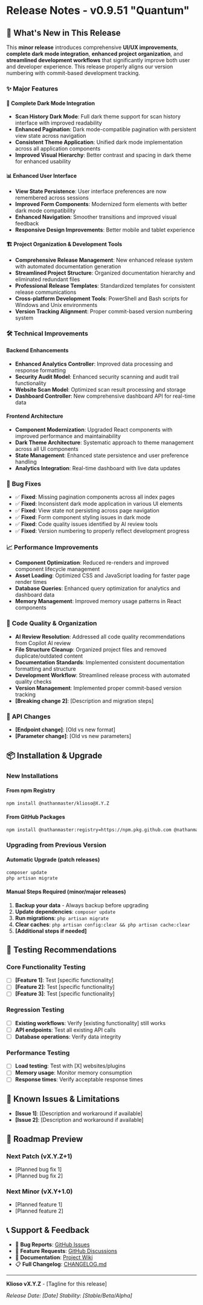 # Release Notes - v0.9.51 "Quantum"

## 🎉 **What's New in This Release**

This **minor release** introduces comprehensive **UI/UX improvements**, **complete dark mode integration**, **enhanced project organization**, and **streamlined development workflows** that significantly improve both user and developer experience. This release properly aligns our version numbering with commit-based development tracking.

### ✨ **Major Features**

#### 🌙 **Complete Dark Mode Integration**

- **Scan History Dark Mode**: Full dark theme support for scan history interface with improved readability
- **Enhanced Pagination**: Dark mode-compatible pagination with persistent view state across navigation
- **Consistent Theme Application**: Unified dark mode implementation across all application components
- **Improved Visual Hierarchy**: Better contrast and spacing in dark theme for enhanced usability

#### 📊 **Enhanced User Interface**

- **View State Persistence**: User interface preferences are now remembered across sessions
- **Improved Form Components**: Modernized form elements with better dark mode compatibility
- **Enhanced Navigation**: Smoother transitions and improved visual feedback
- **Responsive Design Improvements**: Better mobile and tablet experience

#### 🏗️ **Project Organization & Development Tools**

- **Comprehensive Release Management**: New enhanced release system with automated documentation generation
- **Streamlined Project Structure**: Organized documentation hierarchy and eliminated redundant files
- **Professional Release Templates**: Standardized templates for consistent release communications
- **Cross-platform Development Tools**: PowerShell and Bash scripts for Windows and Unix environments
- **Version Tracking Alignment**: Proper commit-based version numbering system

### 🛠 **Technical Improvements**

#### **Backend Enhancements**

- **Enhanced Analytics Controller**: Improved data processing and response formatting
- **Security Audit Model**: Enhanced security scanning and audit trail functionality
- **Website Scan Model**: Optimized scan result processing and storage
- **Dashboard Controller**: New comprehensive dashboard API for real-time data

#### **Frontend Architecture**

- **Component Modernization**: Upgraded React components with improved performance and maintainability
- **Dark Theme Architecture**: Systematic approach to theme management across all UI components
- **State Management**: Enhanced state persistence and user preference handling
- **Analytics Integration**: Real-time dashboard with live data updates

### 🔧 **Bug Fixes**

- ✅ **Fixed**: Missing pagination components across all index pages
- ✅ **Fixed**: Inconsistent dark mode application in various UI elements
- ✅ **Fixed**: View state not persisting across page navigation
- ✅ **Fixed**: Form component styling issues in dark mode
- ✅ **Fixed**: Code quality issues identified by AI review tools
- ✅ **Fixed**: Version numbering to properly reflect development progress

### 📈 **Performance Improvements**

- **Component Optimization**: Reduced re-renders and improved component lifecycle management
- **Asset Loading**: Optimized CSS and JavaScript loading for faster page render times
- **Database Queries**: Enhanced query optimization for analytics and dashboard data
- **Memory Management**: Improved memory usage patterns in React components

### 🧹 **Code Quality & Organization**

- **AI Review Resolution**: Addressed all code quality recommendations from Copilot AI review
- **File Structure Cleanup**: Organized project files and removed duplicate/outdated content
- **Documentation Standards**: Implemented consistent documentation formatting and structure
- **Development Workflow**: Streamlined release process with automated quality checks
- **Version Management**: Implemented proper commit-based version tracking
- **[Breaking change 2]**: [Description and migration steps]

### 🔄 **API Changes**

- **[Endpoint change]**: [Old vs new format]
- **[Parameter change]**: [Old vs new parameters]

## 📦 **Installation & Upgrade**

### **New Installations**

#### From npm Registry
```bash
npm install @nathanmaster/klioso@X.Y.Z
```

#### From GitHub Packages
```bash
npm install @nathanmaster:registry=https://npm.pkg.github.com @nathanmaster/klioso@X.Y.Z
```

### **Upgrading from Previous Version**

#### Automatic Upgrade (patch releases)
```bash
composer update
php artisan migrate
```

#### Manual Steps Required (minor/major releases)
1. **Backup your data** - Always backup before upgrading
2. **Update dependencies**: `composer update`
3. **Run migrations**: `php artisan migrate`
4. **Clear caches**: `php artisan config:clear && php artisan cache:clear`
5. **[Additional steps if needed]**

## 🧪 **Testing Recommendations**

### **Core Functionality Testing**
- [ ] **[Feature 1]**: Test [specific functionality]
- [ ] **[Feature 2]**: Test [specific functionality]
- [ ] **[Feature 3]**: Test [specific functionality]

### **Regression Testing**
- [ ] **Existing workflows**: Verify [existing functionality] still works
- [ ] **API endpoints**: Test all existing API calls
- [ ] **Database operations**: Verify data integrity

### **Performance Testing**
- [ ] **Load testing**: Test with [X] websites/plugins
- [ ] **Memory usage**: Monitor memory consumption
- [ ] **Response times**: Verify acceptable response times

## 📝 **Known Issues & Limitations**

- **[Issue 1]**: [Description and workaround if available]
- **[Issue 2]**: [Description and workaround if available]

## 🎯 **Roadmap Preview**

### **Next Patch (vX.Y.Z+1)**
- [Planned bug fix 1]
- [Planned bug fix 2]

### **Next Minor (vX.Y+1.0)**
- [Planned feature 1]
- [Planned feature 2]

## 📞 **Support & Feedback**

- 🐛 **Bug Reports**: [GitHub Issues](https://github.com/nathanmaster/laravel12/issues)
- 💬 **Feature Requests**: [GitHub Discussions](https://github.com/nathanmaster/laravel12/discussions)
- 📖 **Documentation**: [Project Wiki](https://github.com/nathanmaster/laravel12/wiki)
- 📋 **Full Changelog**: [CHANGELOG.md](https://github.com/nathanmaster/laravel12/blob/main/CHANGELOG.md)

---

**Klioso vX.Y.Z** - [Tagline for this release]

*Release Date: [Date]*
*Stability: [Stable/Beta/Alpha]*
